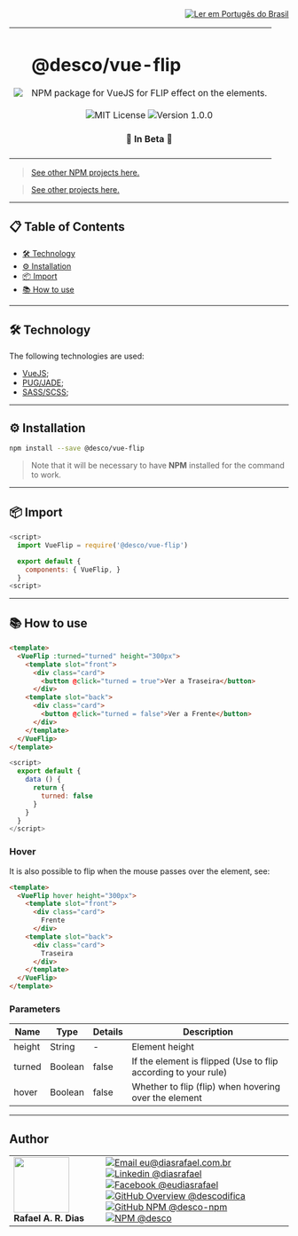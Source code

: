 <div align="right">
  <a href="README.md">
    <img alt="Ler em Portugês do Brasil" src="https://img.shields.io/static/v1?label=&message=Ler+em+Portugu%C3%AAs+do+Brasil&color=green&style=for-the-badge" />
  </a>
</div>

<table>
  <tr>
    <td><img src="https://i.ibb.co/Wsqqvz5/vue-flip.png"></td>
    <td>  
      <h1>@desco/vue-flip</h1>
      NPM package for VueJS for FLIP effect on the elements.
      <br /><br />
      <div align="center">
        <img alt="MIT License" src="https://img.shields.io/static/v1?label=License&message=MIT&color=green&style=for-the-badge">
        <img alt="Version 1.0.0" src="https://img.shields.io/static/v1?label=Version&message=1.0.0&color=blue&style=for-the-badge">
      </div>
      <h4 align="center"> 
        🧪 In Beta 🚀
      </h4>
    </td>
  </tr>
</table>

> <a href="https://github.com/desco-npm" target="_blank">See other NPM projects here.</a>

> <a href="https://github.com/descoifica" target="_blank">See other projects here.</a>

---

## 📋 Table of Contents

- [🛠️ Technology](#Technology)
- [⚙️ Installation](#Installation)
- [📦 Import](#Import)
- [📚 How to use](#How-to-use)

---

<a name="Technology"></a>

## 🛠️ Technology

The following technologies are used:

- [VueJS](https://vuejs.org/);
- [PUG/JADE](https://jade-lang.com/);
- [SASS/SCSS](https://sass-lang.com/);

---

<a name="Installation"></a>

## ⚙️ Installation

```bash
npm install --save @desco/vue-flip
```

> Note that it will be necessary to have **NPM** installed for the command to work.

---

<a name="Import"></a>

## 📦 Import

```js
<script>
  import VueFlip = require('@desco/vue-flip')

  export default {
    components: { VueFlip, }
  }
<script>
```

---

<a name="How-to-use"></a>

## 📚 How to use

```html
<template>
  <VueFlip :turned="turned" height="300px">
    <template slot="front">
      <div class="card">
        <button @click="turned = true">Ver a Traseira</button>
      </div>
    <template slot="back">
      <div class="card">
        <button @click="turned = false">Ver a Frente</button>
      </div>
    </template>
  </VueFlip>
</template>
```

```js
<script>
  export default {
    data () {
      return {
        turned: false
      }
    }
  }
</script>
```

### Hover

It is also possible to flip when the mouse passes over the element, see:

```html
<template>
  <VueFlip hover height="300px">
    <template slot="front">
      <div class="card">
        Frente
      </div>
    <template slot="back">
      <div class="card">
        Traseira
      </div>
    </template>
  </VueFlip>
</template>
```

### Parameters

| Name   | Type    | Details | Description                                                    |
| ------ | ------- | ------- | -------------------------------------------------------------- |
| height | String  | -       | Element height                                                 |
| turned | Boolean | false   | If the element is flipped (Use to flip according to your rule) |
| hover  | Boolean | false   | Whether to flip (flip) when hovering over the element          |

---

## Author

<table>
  <tr>
    <td width="150px">
      <img src="https://scontent.fsdu1-1.fna.fbcdn.net/v/t1.0-9/539886_235546170253505_5977326689811409130_n.jpg?_nc_cat=106&ccb=3&_nc_sid=174925&_nc_eui2=AeGgFWn_fWInwRkTo3mHSP993TbQ0TzG0Y3dNtDRPMbRjS-eZL1tr4I5maqz6O-jva9qWnIxKOsD3UtSm9CTeCys&_nc_ohc=Qw6NaDGrtIgAX9uFF2c&_nc_ht=scontent.fsdu1-1.fna&oh=5ebac9874d7a24e157c8c99fd965c2a4&oe=606539CE" width="100px;" alt=""/>
      <b>Rafael A. R. Dias</b>
    </td>
    <td>  
      <a href="mailto:eu@diasrafael.com.br" target="_blank" >
        <img alt="Email eu@diasrafael.com.br" src="https://img.shields.io/static/v1?label=Email&message=eu@diasrafael.com.br&color=red&logo=gmail&style=for-the-badge">
      </a>
      <a href="https://www.linkedin.com/in/diasrafael/" target="_blank">
        <img alt="Linkedin @diasrafael" src="https://img.shields.io/static/v1?label=Linkedin&message=@diasrafael&color=blue&logo=linkedin&style=for-the-badge">
      </a>
      <a href="https://www.facebook.com/eudiasrafael" target="_blank">
        <img alt="Facebook @eudiasrafael" src="https://img.shields.io/static/v1?label=Facebook&message=@eudiasrafael&color=blue&logo=facebook&style=for-the-badge">
      </a>
      <a href="https://github.com/descodifica" target="_blank">
        <img alt="GitHub Overview @descodifica" src="https://img.shields.io/static/v1?label=GitHub+Overview&message=@descodifica&color=black&logo=github&style=for-the-badge">
      </a>
      <a href="https://github.com/desco-npm" target="_blank">
        <img alt="GitHub NPM @desco-npm" src="https://img.shields.io/static/v1?label=GitHub+NPM&message=@desco-npm&color=black&logo=github&style=for-the-badge">
      </a>
      <a href="https://www.npmjs.com/org/desco" target="_blank">
        <img alt="NPM @desco" src="https://img.shields.io/static/v1?label=NPM&message=@desco&color=red&logo=npm&style=for-the-badge">
      </a>
    </td>
  </tr>
</table>
